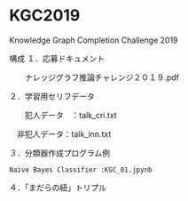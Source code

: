 # KGC2019

Knowledge Graph Completion Challenge 2019

構成
１．応募ドキュメント

　　ナレッジグラフ推論チャレンジ２０１９.pdf
 
２．学習用セリフデータ

　　犯人データ　：talk_cri.txt
  
  　非犯人データ：talk_inn.txt

３．分類器作成プログラム例

    Naive Bayes Classifier :KGC_01.jpynb

４．「まだらの紐」トリプル
    

